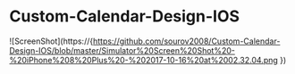 # Custom-Calendar-Design-IOS

![ScreenShot](https://{https://github.com/sourov2008/Custom-Calendar-Design-IOS/blob/master/Simulator%20Screen%20Shot%20-%20iPhone%208%20Plus%20-%202017-10-16%20at%2002.32.04.png
})

